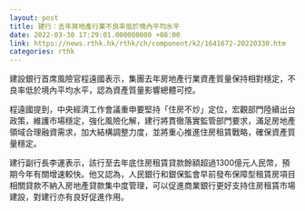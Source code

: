 ```yaml
---
layout: post
title: 建行：去年房地產行業不良率低於境內平均水平
date: 2022-03-30 17:29:01.000000000 +08:00
link: https://news.rthk.hk/rthk/ch/component/k2/1641672-20220330.htm
categories: rthk
---
```


建設銀行首席風險官程遠國表示，集團去年房地產行業資產質量保持相對穩定，不良率低於境內平均水平，認為資產質量影響總體可控。

程遠國提到，中央經濟工作會議重申要堅持「住房不炒」定位，宏觀部門陸續出台政策，維護市場穩定，強化風險化解，建行將貫徹落實監管部門要求，滿足房地產領域合理融資需求，加大結構調整力度，並將重心推進住房租賃戰略，確保資產質量穩定。

建行副行長李運表示，該行至去年底住房租賃貸款餘額超過1300億元人民幣，預期今年有關增速較快。他又認為，人民銀行和銀保監會早前發布保障型租賃房項目相關貸款不納入房地產貸款集中度管理，可以促進商業銀行更好支持住房租賃市場建設，對建行亦有良好促進作用。
